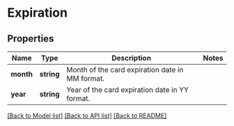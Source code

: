 # Expiration

## Properties
Name | Type | Description | Notes
------------ | ------------- | ------------- | -------------
**month** | **string** | Month of the card expiration date in MM format. | 
**year** | **string** | Year of the card expiration date in YY format. | 

[[Back to Model list]](../README.md#documentation-for-models) [[Back to API list]](../README.md#documentation-for-api-endpoints) [[Back to README]](../README.md)


